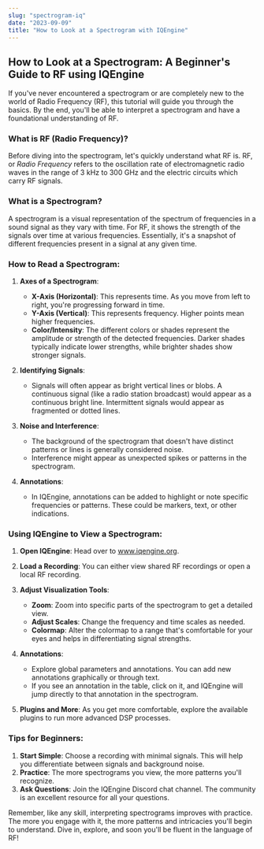 ```yaml
---
slug: "spectrogram-iq"
date: "2023-09-09"
title: "How to Look at a Spectrogram with IQEngine"
---
```

## How to Look at a Spectrogram: A Beginner's Guide to RF using IQEngine

If you've never encountered a spectrogram or are completely new to the world of Radio Frequency (RF), this tutorial will guide you through the basics. By the end, you'll be able to interpret a spectrogram and have a foundational understanding of RF.

### What is RF (Radio Frequency)?

Before diving into the spectrogram, let's quickly understand what RF is. RF, or *Radio Frequency* refers to the oscillation rate of electromagnetic radio waves in the range of 3 kHz to 300 GHz and the electric circuits which carry RF signals.

### What is a Spectrogram?

A spectrogram is a visual representation of the spectrum of frequencies in a sound signal as they vary with time. For RF, it shows the strength of the signals over time at various frequencies. Essentially, it's a snapshot of different frequencies present in a signal at any given time.

### How to Read a Spectrogram:

1. **Axes of a Spectrogram**:
    - **X-Axis (Horizontal)**: This represents time. As you move from left to right, you're progressing forward in time.
    - **Y-Axis (Vertical)**: This represents frequency. Higher points mean higher frequencies. 
    - **Color/Intensity**: The different colors or shades represent the amplitude or strength of the detected frequencies. Darker shades typically indicate lower strengths, while brighter shades show stronger signals.

2. **Identifying Signals**:
   - Signals will often appear as bright vertical lines or blobs. A continuous signal (like a radio station broadcast) would appear as a continuous bright line. Intermittent signals would appear as fragmented or dotted lines.

3. **Noise and Interference**:
   - The background of the spectrogram that doesn't have distinct patterns or lines is generally considered noise. 
   - Interference might appear as unexpected spikes or patterns in the spectrogram.

4. **Annotations**: 
   - In IQEngine, annotations can be added to highlight or note specific frequencies or patterns. These could be markers, text, or other indications.

### Using IQEngine to View a Spectrogram:

1. **Open IQEngine**: Head over to www.iqengine.org.

2. **Load a Recording**: You can either view shared RF recordings or open a local RF recording. 

3. **Adjust Visualization Tools**:
   - **Zoom**: Zoom into specific parts of the spectrogram to get a detailed view.
   - **Adjust Scales**: Change the frequency and time scales as needed.
   - **Colormap**: Alter the colormap to a range that's comfortable for your eyes and helps in differentiating signal strengths.

4. **Annotations**: 
   - Explore global parameters and annotations. You can add new annotations graphically or through text.
   - If you see an annotation in the table, click on it, and IQEngine will jump directly to that annotation in the spectrogram.

5. **Plugins and More**: As you get more comfortable, explore the available plugins to run more advanced DSP processes.

### Tips for Beginners:

1. **Start Simple**: Choose a recording with minimal signals. This will help you differentiate between signals and background noise.
2. **Practice**: The more spectrograms you view, the more patterns you'll recognize.
3. **Ask Questions**: Join the IQEngine Discord chat channel. The community is an excellent resource for all your questions.

Remember, like any skill, interpreting spectrograms improves with practice. The more you engage with it, the more patterns and intricacies you'll begin to understand. Dive in, explore, and soon you'll be fluent in the language of RF!